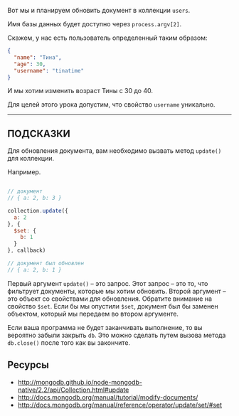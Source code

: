 Вот мы и планируем обновить документ в коллекции `users`.

Имя базы данных будет доступно через `process.argv[2]`.

Скажем, у нас есть пользователь определенный таким образом:

```json
{
  "name": "Тина",
  "age": 30,
  "username": "tinatime"
}
```

И мы хотим изменить возраст Тины с 30 до 40.

Для целей этого урока допустим, что свойство `username` уникально.

-----------------------------------------------------------
## ПОДСКАЗКИ

Для обновления документа, вам необходимо вызвать метод `update()` для коллекции.

Например.

```js

// документ
// { a: 2, b: 3 }

collection.update({
  a: 2
}, {
  $set: {
    b: 1
  }
}, callback)

// документ был обновлен
// { a: 2, b: 1 }
```

Первый аргумент `update()` – это запрос. Этот запрос – это то, что фильтрует документы, которые мы хотим обновить.
Второй аргумент – это объект со свойствами для обновления. Обратите внимание на свойство `$set`. 
Если бы мы опустили `$set`, документ был бы заменен объектом, который мы передаем во втором аргументе.

Если ваша программа не будет заканчивать выполнение, то вы вероятно забыли закрыть `db`. 
Это можно сделать путем вызова метода `db.close()` после того как вы закончите.

## Ресурсы
* http://mongodb.github.io/node-mongodb-native/2.2/api/Collection.html#update
* http://docs.mongodb.org/manual/tutorial/modify-documents/
* http://docs.mongodb.org/manual/reference/operator/update/set/#set
